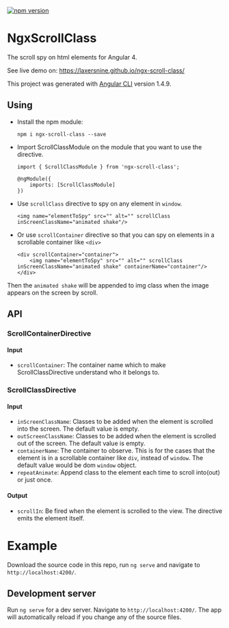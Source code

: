 [![npm version](https://badge.fury.io/js/ngx-scroll-class.svg)](https://www.npmjs.com/package/ngx-scroll-class)

# NgxScrollClass

The scroll spy on html elements for Angular 4.

See live demo on: https://laxersnine.github.io/ngx-scroll-class/

This project was generated with [Angular CLI](https://github.com/angular/angular-cli) version 1.4.9.

## Using

*   Install the npm module:

        npm i ngx-scroll-class --save

*   Import ScrollClassModule on the module that you want to use the directive.

        import { ScrollClassModule } from 'ngx-scroll-class';

        @ngModule({
            imports: [ScrollClassModule]
        })

*   Use `scrollClass` directive to spy on any element in `window`.

        <img name="elementToSpy" src="" alt="" scrollClass inScreenClassName="animated shake"/>

*   Or use `scrollContainer` directive so that you can spy on elements in a scrollable container like `<div>`

        <div scrollContainer="container">
            <img name="elementToSpy" src="" alt="" scrollClass inScreenClassName="animated shake" containerName="container"/>
        </div>

Then the `animated shake` will be appended to img class when the image appears on the screen by scroll.

## API

### ScrollContainerDirective

#### Input

*   `scrollContainer`: The container name which to make ScrollClassDirective understand who it belongs to.

### ScrollClassDirective

#### Input

*   `inScreenClassName`: Classes to be added when the element is scrolled into the screen. The default value is empty.
*   `outScreenClassName`: Classes to be added when the element is scrolled out of the screen. The default value is empty.
*   `containerName`: The container to observe. This is for the cases that the element is in a scrollable container like `div`, instead of `window`.
    The default value would be dom `window` object.
*   `repeatAnimate`: Append class to the element each time to scroll into(out) or just once.

#### Output

*   `scrollIn`: Be fired when the element is scrolled to the view. The directive emits the element itself.

# Example

Download the source code in this repo, run `ng serve` and navigate to `http://localhost:4200/`. 

## Development server

Run `ng serve` for a dev server. Navigate to `http://localhost:4200/`. The app will automatically reload if you change any of the source files.